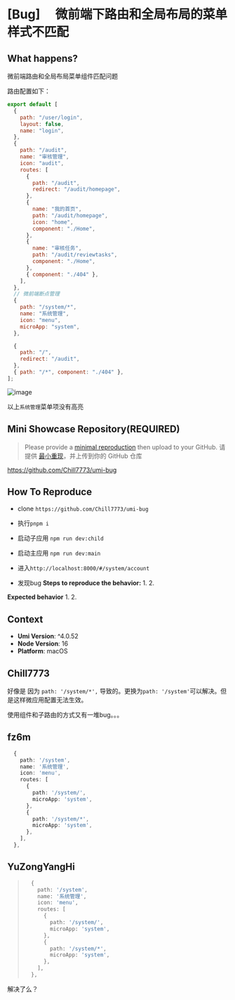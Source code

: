 # [Bug] 　微前端下路由和全局布局的菜单样式不匹配

<!--
感谢您向我们反馈问题，为了高效的解决问题，我们期望你能提供以下信息：
-->

## What happens?

微前端路由和全局布局菜单组件匹配问题

路由配置如下：

```js
export default [
  {
    path: "/user/login",
    layout: false,
    name: "login",
  },
  {
    path: "/audit",
    name: "审核管理",
    icon: "audit",
    routes: [
      {
        path: "/audit",
        redirect: "/audit/homepage",
      },
      {
        name: "我的首页",
        path: "/audit/homepage",
        icon: "home",
        component: "./Home",
      },
      {
        name: "审核任务",
        path: "/audit/reviewtasks",
        component: "./Home",
      },
      { component: "./404" },
    ],
  },
  // 微前端断点管理
  {
    path: "/system/*",
    name: "系统管理",
    icon: "menu",
    microApp: "system",
  },

  {
    path: "/",
    redirect: "/audit",
  },
  { path: "/*", component: "./404" },
];
```

<!-- A clear and concise description of what the bug is. -->
<!-- 清晰的描述下遇到的问题。-->

![image](https://user-images.githubusercontent.com/39217534/220265213-e4483baf-58d9-4ea0-adfe-0809c106f571.png)

以上`系统管理`菜单项没有高亮

## Mini Showcase Repository(REQUIRED)

> Please provide a [minimal reproduction](https://stackoverflow.com/help/minimal-reproducible-example) then upload to your GitHub. 请提供 [最小重现](https://stackoverflow.com/help/minimal-reproducible-example)，并上传到你的 GitHub 仓库

https://github.com/Chill7773/umi-bug

<!-- 为节约大家的时间，无复现步骤的 ISSUE 会被关闭，提供之后再 REOPEN -->
<!-- YOUR_REPOSITORY_URL on github or stackbliz -->

## How To Reproduce

- clone `https://github.com/Chill7773/umi-bug`

- 执行`pnpm i`

- 启动子应用 `npm run dev:child`

- 启动主应用 `npm run dev:main`

- 进入`http://localhost:8000/#/system/account`

- 发现bug
  **Steps to reproduce the behavior:** 1. 2.

**Expected behavior** 1. 2.

<!-- 请提供复现链接/步骤，错误日志以及相关配置 -->

## Context

- **Umi Version**: ^4.0.52
- **Node Version**: 16
- **Platform**: macOS

## Chill7773

好像是 因为 `path: '/system/*',` 导致的。更换为`path: '/system'`可以解决。但是这样微应用配置无法生效。

使用组件和子路由的方式又有一堆bug。。。

## fz6m

```ts
  {
    path: '/system',
    name: '系统管理',
    icon: 'menu',
    routes: [
      {
        path: '/system/',
        microApp: 'system',
      },
      {
        path: '/system/*',
        microApp: 'system',
      },
    ],
  },
```

## YuZongYangHi

> ```ts
>   {
>     path: '/system',
>     name: '系统管理',
>     icon: 'menu',
>     routes: [
>       {
>         path: '/system/',
>         microApp: 'system',
>       },
>       {
>         path: '/system/*',
>         microApp: 'system',
>       },
>     ],
>   },
> ```

解决了么？
